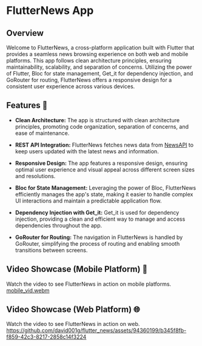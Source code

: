 # FlutterNews App

## Overview

Welcome to FlutterNews, a cross-platform application built with Flutter that provides a seamless news browsing experience on both web and mobile platforms. This app follows clean architecture principles, ensuring maintainability, scalability, and separation of concerns. Utilizing the power of Flutter, Bloc for state management, Get_it for dependency injection, and GoRouter for routing, FlutterNews offers a responsive design for a consistent user experience across various devices.

## Features 🚀

- **Clean Architecture:** The app is structured with clean architecture principles, promoting code organization, separation of concerns, and ease of maintenance.

- **REST API Integration:** FlutterNews fetches news data from [NewsAPI](https://newsapi.org/) to keep users updated with the latest news and information.

- **Responsive Design:** The app features a responsive design, ensuring optimal user experience and visual appeal across different screen sizes and resolutions.

- **Bloc for State Management:** Leveraging the power of Bloc, FlutterNews efficiently manages the app's state, making it easier to handle complex UI interactions and maintain a predictable application flow.

- **Dependency Injection with Get_it:** Get_it is used for dependency injection, providing a clean and efficient way to manage and access dependencies throughout the app.

- **GoRouter for Routing:** The navigation in FlutterNews is handled by GoRouter, simplifying the process of routing and enabling smooth transitions between screens.

## Video Showcase (Mobile Platform) 📱

Watch the video to see FlutterNews in action on mobile platforms.
[mobile_vid.webm](https://github.com/david001g/flutter_news/assets/94360199/06017682-5456-4905-90dd-12c9de0ef3fe)

## Video Showcase (Web Platform) 🌐

Watch the video to see FlutterNews in action on web.
https://github.com/david001g/flutter_news/assets/94360199/b345f8fb-f859-42c3-8217-2858c14f3224


